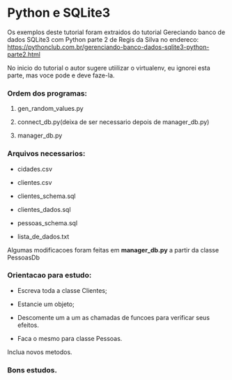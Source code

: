 Python e SQLite3
================

Os exemplos deste tutorial foram extraidos do tutorial
Gereciando banco de dados SQLite3 com Python parte 2
de Regis da Silva no endereco:
https://pythonclub.com.br/gerenciando-banco-dados-sqlite3-python-parte2.html

No inicio do tutorial o autor sugere utiilizar o virtualenv, eu ignorei esta parte,
mas voce pode e deve faze-la.

### Ordem dos programas:

1. gen_random_values.py

2. connect_db.py(deixa de ser necessario depois de manager_db.py)

3. manager_db.py

### Arquivos necessarios:

- cidades.csv

- clientes.csv

- clientes_schema.sql

- clientes_dados.sql

- pessoas_schema.sql

- lista_de_dados.txt

Algumas modificacoes foram feitas em **manager_db.py** a partir da classe PessoasDb

### Orientacao para estudo:

+ Escreva toda a classe Clientes;

+ Estancie um objeto;

+ Descomente um a um as chamadas de funcoes para verificar seus efeitos.

+ Faca o mesmo para classe Pessoas.

Inclua novos metodos.

### Bons estudos.